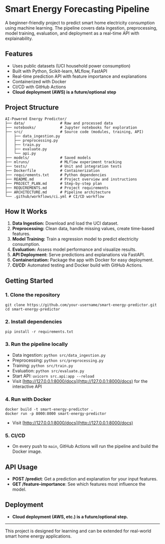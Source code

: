 # Smart Energy Forecasting Pipeline

A beginner-friendly project to predict smart home electricity consumption using machine learning. The pipeline covers data ingestion, preprocessing, model training, evaluation, and deployment as a real-time API with explainability.

## Features
- Uses public datasets (UCI household power consumption)
- Built with Python, Scikit-learn, MLflow, FastAPI
- Real-time prediction API with feature importance and explanations
- Containerized with Docker
- CI/CD with GitHub Actions
- **Cloud deployment (AWS) is a future/optional step**

## Project Structure
```
AI-Powered Energy Predictor/
├── data/                # Raw and processed data
├── notebooks/           # Jupyter notebooks for exploration
├── src/                 # Source code (modules, training, API)
│   ├── data_ingestion.py
│   ├── preprocessing.py
│   ├── train.py
│   ├── evaluate.py
│   └── api.py
├── models/              # Saved models
├── mlruns/              # MLflow experiment tracking
├── tests/               # Unit and integration tests
├── Dockerfile           # Containerization
├── requirements.txt     # Python dependencies
├── README.md            # Project overview and instructions
├── PROJECT_PLAN.md      # Step-by-step plan
├── REQUIREMENTS.md      # Project requirements
├── ARCHITECTURE.md      # Pipeline architecture
└── .github/workflows/ci.yml # CI/CD workflow
```

## How It Works
1. **Data Ingestion:** Download and load the UCI dataset.
2. **Preprocessing:** Clean data, handle missing values, create time-based features.
3. **Model Training:** Train a regression model to predict electricity consumption.
4. **Evaluation:** Assess model performance and visualize results.
5. **API Deployment:** Serve predictions and explanations via FastAPI.
6. **Containerization:** Package the app with Docker for easy deployment.
7. **CI/CD:** Automated testing and Docker build with GitHub Actions.

## Getting Started
### 1. Clone the repository
```
git clone https://github.com/your-username/smart-energy-predictor.git
cd smart-energy-predictor
```

### 2. Install dependencies
```
pip install -r requirements.txt
```

### 3. Run the pipeline locally
- Data ingestion: `python src/data_ingestion.py`
- Preprocessing: `python src/preprocessing.py`
- Training: `python src/train.py`
- Evaluation: `python src/evaluate.py`
- Start API: `uvicorn src.api:app --reload`
- Visit [http://127.0.0.1:8000/docs](http://127.0.0.1:8000/docs) for the interactive API

### 4. Run with Docker
```
docker build -t smart-energy-predictor .
docker run -p 8000:8000 smart-energy-predictor
```
- Visit [http://127.0.0.1:8000/docs](http://127.0.0.1:8000/docs)

### 5. CI/CD
- On every push to `main`, GitHub Actions will run the pipeline and build the Docker image.

## API Usage
- **POST /predict**: Get a prediction and explanation for your input features.
- **GET /feature-importance**: See which features most influence the model.

## Deployment
- **Cloud deployment (AWS, etc.) is a future/optional step.**

---
This project is designed for learning and can be extended for real-world smart home energy applications. 